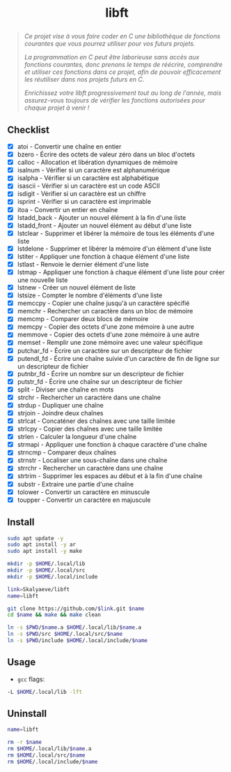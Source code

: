# <p align="center">libft</p>
> *Ce projet vise à vous faire coder en C une bibliothèque de fonctions courantes que vous pourrez utiliser pour vos futurs projets.*
>
> *La programmation en C peut être laborieuse sans accès aux fonctions courantes, donc prenons le temps de réécrire, comprendre et utiliser ces fonctions dans ce projet, afin de pouvoir efficacement les réutiliser dans nos projets futurs en C.*
>
> *Enrichissez votre libft progressivement tout au long de l'année, mais assurez-vous toujours de vérifier les fonctions autorisées pour chaque projet à venir !*

## Checklist
- [x] atoi - Convertir une chaîne en entier
- [x] bzero - Écrire des octets de valeur zéro dans un bloc d'octets
- [x] calloc - Allocation et libération dynamiques de mémoire
- [x] isalnum - Vérifier si un caractère est alphanumérique
- [x] isalpha - Vérifier si un caractère est alphabétique
- [x] isascii - Vérifier si un caractère est un code ASCII
- [x] isdigit - Vérifier si un caractère est un chiffre
- [x] isprint - Vérifier si un caractère est imprimable
- [x] itoa - Convertir un entier en chaîne
- [x] lstadd_back - Ajouter un nouvel élément à la fin d'une liste
- [x] lstadd_front - Ajouter un nouvel élément au début d'une liste
- [x] lstclear - Supprimer et libérer la mémoire de tous les éléments d'une liste
- [x] lstdelone - Supprimer et libérer la mémoire d'un élément d'une liste
- [x] lstiter - Appliquer une fonction à chaque élément d'une liste
- [x] lstlast - Renvoie le dernier élément d'une liste
- [x] lstmap - Appliquer une fonction à chaque élément d'une liste pour créer une nouvelle liste
- [x] lstnew - Créer un nouvel élément de liste
- [x] lstsize - Compter le nombre d'éléments d'une liste
- [x] memccpy - Copier une chaîne jusqu'à un caractère spécifié
- [x] memchr - Rechercher un caractère dans un bloc de mémoire
- [x] memcmp - Comparer deux blocs de mémoire
- [x] memcpy - Copier des octets d'une zone mémoire à une autre
- [x] memmove - Copier des octets d'une zone mémoire à une autre
- [x] memset - Remplir une zone mémoire avec une valeur spécifique
- [x] putchar_fd - Écrire un caractère sur un descripteur de fichier
- [x] putendl_fd - Écrire une chaîne suivie d'un caractère de fin de ligne sur un descripteur de fichier
- [x] putnbr_fd - Écrire un nombre sur un descripteur de fichier
- [x] putstr_fd - Écrire une chaîne sur un descripteur de fichier
- [x] split - Diviser une chaîne en mots
- [x] strchr - Rechercher un caractère dans une chaîne
- [x] strdup - Dupliquer une chaîne
- [x] strjoin - Joindre deux chaînes
- [x] strlcat - Concaténer des chaînes avec une taille limitée
- [x] strlcpy - Copier des chaînes avec une taille limitée
- [x] strlen - Calculer la longueur d'une chaîne
- [x] strmapi - Appliquer une fonction à chaque caractère d'une chaîne
- [x] strncmp - Comparer deux chaînes
- [x] strnstr - Localiser une sous-chaîne dans une chaîne
- [x] strrchr - Rechercher un caractère dans une chaîne
- [x] strtrim - Supprimer les espaces au début et à la fin d'une chaîne
- [x] substr - Extraire une partie d'une chaîne
- [x] tolower - Convertir un caractère en minuscule
- [x] toupper - Convertir un caractère en majuscule

## Install
```bash
sudo apt update -y
sudo apt install -y ar
sudo apt install -y make
```
```bash
mkdir -p $HOME/.local/lib
mkdir -p $HOME/.local/src
mkdir -p $HOME/.local/include
```
```bash
link=Skalyaeve/libft
name=libft

git clone https://github.com/$link.git $name
cd $name && make && make clean

ln -s $PWD/$name.a $HOME/.local/lib/$name.a
ln -s $PWD/src $HOME/.local/src/$name
ln -s $PWD/include $HOME/.local/include/$name
```

## Usage
- `gcc` flags:
```bash
-L $HOME/.local/lib -lft
```

## Uninstall
```bash
name=libft

rm -r $name
rm $HOME/.local/lib/$name.a
rm $HOME/.local/src/$name
rm $HOME/.local/include/$name
```
